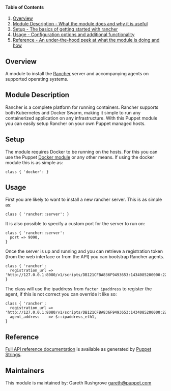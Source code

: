 #### Table of Contents

1. [Overview](#overview)
2. [Module Description - What the module does and why it is useful](#module-description)
3. [Setup - The basics of getting started with rancher](#setup)
4. [Usage - Configuration options and additional functionality](#usage)
5. [Reference - An under-the-hood peek at what the module is doing and how](#reference)

## Overview

A module to install the [Rancher](http://rancher.com/) server and accompanying agents on supported operating systems.

## Module Description

Rancher is a complete platform for running containers. Rancher supports both Kubernetes and Docker Swarm, making it simple to run any containerized application on any infrastructure. With this Puppet module you can easily setup Rancher on your own Puppet managed hosts.

## Setup

The module requires Docker to be running on the hosts. For this you can use the Puppet [Docker module](https://forge.puppetlabs.com/puppetlabs/docker_platform) or any other means. If using the docker module this is as simple as:

```puppet
class { 'docker': }
```

## Usage

First you are likely to want to install a new rancher server. This is as
simple as:

```puppet
class { 'rancher::server': }
```

It is also possible to specify a custom port for the server to run on:

```puppet
class { 'rancher::server':
  port => 9090,
}
```

Once the server is up and running and you can retrieve a registration
token (from the web interface or from the API) you can bootstrap Rancher
agents.

```puppet
class { 'rancher':
  registration_url => 'http://127.0.0.1:8080/v1/scripts/DB121CFBA836F9493653:1434085200000:2ZOwUMd6fIzz44efikGhBP1veo',
}
```

The class will use the ipaddress from `facter ipaddress` to register the
agent, if this is not correct you can override it like so:

```puppet
class { 'rancher':
  registration_url => 'http://127.0.0.1:8080/v1/scripts/DB121CFBA836F9493653:1434085200000:2ZOwUMd6fIzz44efikGhBP1veo',
  agent_address    => $::ipaddress_eth1,
}
```

## Reference

[Full API reference documentation](http://puppetlabs.github.io/puppetlabs-rancher/) is available as generated by [Puppet Strings](https://github.com/puppetlabs/puppetlabs-strings).


## Maintainers

This module is maintained by: Gareth Rushgrove <gareth@puppet.com>
